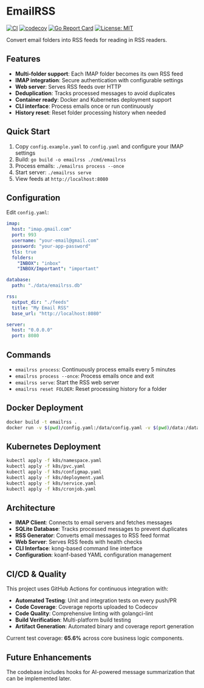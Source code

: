 # EmailRSS

[![CI](https://github.com/thebaron/emailrss/actions/workflows/ci.yml/badge.svg)](https://github.com/thebaron/emailrss/actions/workflows/ci.yml)
[![codecov](https://codecov.io/gh/thebaron/emailrss/branch/main/graph/badge.svg)](https://codecov.io/gh/thebaron/emailrss)
[![Go Report Card](https://goreportcard.com/badge/github.com/thebaron/emailrss)](https://goreportcard.com/report/github.com/thebaron/emailrss)
[![License: MIT](https://img.shields.io/badge/License-MIT-yellow.svg)](https://opensource.org/licenses/MIT)

Convert email folders into RSS feeds for reading in RSS readers.

## Features

- **Multi-folder support**: Each IMAP folder becomes its own RSS feed
- **IMAP integration**: Secure authentication with configurable settings
- **Web server**: Serves RSS feeds over HTTP
- **Deduplication**: Tracks processed messages to avoid duplicates
- **Container ready**: Docker and Kubernetes deployment support
- **CLI interface**: Process emails once or run continuously
- **History reset**: Reset folder processing history when needed

## Quick Start

1. Copy `config.example.yaml` to `config.yaml` and configure your IMAP settings
2. Build: `go build -o emailrss ./cmd/emailrss`
3. Process emails: `./emailrss process --once`
4. Start server: `./emailrss serve`
5. View feeds at `http://localhost:8080`

## Configuration

Edit `config.yaml`:

```yaml
imap:
  host: "imap.gmail.com"
  port: 993
  username: "your-email@gmail.com"
  password: "your-app-password"
  tls: true
  folders:
    "INBOX": "inbox"
    "INBOX/Important": "important"

database:
  path: "./data/emailrss.db"

rss:
  output_dir: "./feeds"
  title: "My Email RSS"
  base_url: "http://localhost:8080"

server:
  host: "0.0.0.0"
  port: 8080
```

## Commands

- `emailrss process`: Continuously process emails every 5 minutes
- `emailrss process --once`: Process emails once and exit
- `emailrss serve`: Start the RSS web server
- `emailrss reset FOLDER`: Reset processing history for a folder

## Docker Deployment

```bash
docker build -t emailrss .
docker run -v $(pwd)/config.yaml:/data/config.yaml -v $(pwd)/data:/data -p 8080:8080 emailrss
```

## Kubernetes Deployment

```bash
kubectl apply -f k8s/namespace.yaml
kubectl apply -f k8s/pvc.yaml
kubectl apply -f k8s/configmap.yaml
kubectl apply -f k8s/deployment.yaml
kubectl apply -f k8s/service.yaml
kubectl apply -f k8s/cronjob.yaml
```

## Architecture

- **IMAP Client**: Connects to email servers and fetches messages
- **SQLite Database**: Tracks processed messages to prevent duplicates
- **RSS Generator**: Converts email messages to RSS feed format
- **Web Server**: Serves RSS feeds with health checks
- **CLI Interface**: kong-based command line interface
- **Configuration**: koanf-based YAML configuration management

## CI/CD & Quality

This project uses GitHub Actions for continuous integration with:

- **Automated Testing**: Unit and integration tests on every push/PR
- **Code Coverage**: Coverage reports uploaded to Codecov
- **Code Quality**: Comprehensive linting with golangci-lint
- **Build Verification**: Multi-platform build testing
- **Artifact Generation**: Automated binary and coverage report generation

Current test coverage: **65.6%** across core business logic components.

## Future Enhancements

The codebase includes hooks for AI-powered message summarization that can be implemented later.